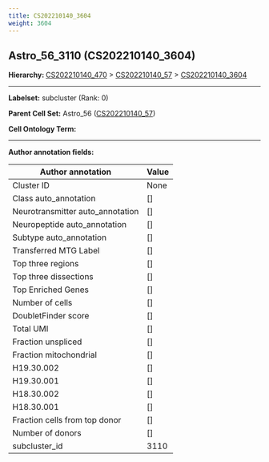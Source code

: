```yaml
---
title: CS202210140_3604
weight: 3604
---
```

## Astro_56_3110 (CS202210140_3604)
<b>Hierarchy: </b>
[CS202210140_470](cell_sets/CS202210140_470.md) >
[CS202210140_57](cell_sets/CS202210140_57.md) >
[CS202210140_3604](cell_sets/CS202210140_3604.md)

---


**Labelset:** subcluster (Rank: 0)

**Parent Cell Set:** Astro_56 ([CS202210140_57](cell_sets/CS202210140_57.md))



**Cell Ontology Term:** 

[MARKER GENES.]: #


---

[TRANSFERRED ANNOTATIONS.]: #


[AUTHOR ANNOTATION FIELDS.]: #


**Author annotation fields:**

| Author annotation | Value |
|-------------------|-------|
|Cluster ID|None|
|Class auto_annotation|[]|
|Neurotransmitter auto_annotation|[]|
|Neuropeptide auto_annotation|[]|
|Subtype auto_annotation|[]|
|Transferred MTG Label|[]|
|Top three regions|[]|
|Top three dissections|[]|
|Top Enriched Genes|[]|
|Number of cells|[]|
|DoubletFinder score|[]|
|Total UMI|[]|
|Fraction unspliced|[]|
|Fraction mitochondrial|[]|
|H19.30.002|[]|
|H19.30.001|[]|
|H18.30.002|[]|
|H18.30.001|[]|
|Fraction cells from top donor|[]|
|Number of donors|[]|
|subcluster_id|3110|
